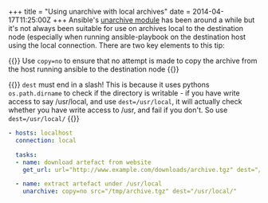 +++
title = "Using unarchive with local archives"
date = 2014-04-17T11:25:00Z
+++
Ansible's [unarchive module](http://docs.ansible.com/unarchive_module.html) has been around a while but
it's not always been suitable for use on archives local to the destination node (especially when running
ansible-playbook on the destination host using the local connection. There are two key elements to this tip:
<!--more-->
{{<alert class="info">}}
Use <code>copy=no</code> to ensure that no attempt is made to copy the archive from the host running ansible to the destination node
{{</alert>}}

{{<alert class="warning">}}
<code>dest</code> must end in a slash! This is because it uses pythons <code>os.path.dirname</code> to check if the directory is
writable - if you have write access to say /usr/local, and use <code>dest=/usr/local</code>, it will actually check
whether you have write access to /usr, and fail if you don't. So use <code>dest=/usr/local/</code>
{{</alert>}}

```yaml
- hosts: localhost
  connection: local

  tasks:
  - name: download artefact from website
    get_url: url="http://www.example.com/downloads/archive.tgz" dest="/tmp/archive.tgz"

  - name: extract artefact under /usr/local
    unarchive: copy=no src="/tmp/archive.tgz" dest="/usr/local/"
```
